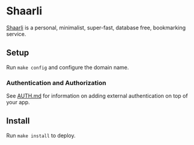 # Shaarli

[Shaarli](https://github.com/shaarli/Shaarli) is a personal, minimalist,
super-fast, database free, bookmarking service.

## Setup

Run `make config` and configure the domain name.

### Authentication and Authorization

See [AUTH.md](../AUTH.md) for information on adding external authentication on
top of your app.

## Install

Run `make install` to deploy.
